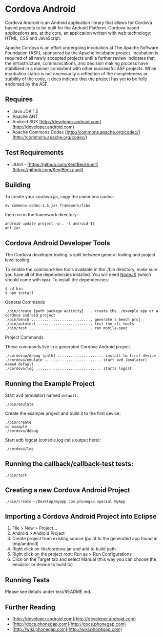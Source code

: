 # Cordova Android

Cordova Android is an Android application library that allows for Cordova based projects to be built for the Android Platform. Cordova based applications are, at the core, an application written with web technology: HTML, CSS and JavaScript.

Apache Cordova is an effort undergoing incubation at The Apache
Software Foundation (ASF), sponsored by the Apache Incubator project.
Incubation is required of all newly accepted projects until a further
review indicates that the infrastructure, communications, and decision
making process have stabilized in a manner consistent with other
successful ASF projects. While incubation status is not necessarily
a reflection of the completeness or stability of the code, it does
indicate that the project has yet to be fully endorsed by the ASF.

## Requires

- Java JDK 1.5
- Apache ANT
- Android SDK [http://developer.android.com](http://developer.android.com)
- Apache Commons Codec [http://commons.apache.org/codec/](http://commons.apache.org/codec/)

## Test Requirements

- JUnit - [https://github.com/KentBeck/junit](https://github.com/KentBeck/junit)

## Building

To create your cordova.jar, copy the commons codec:

    mv commons-codec-1.6.jar framework/libs

then run in the framework directory:

    android update project -p . -t android-15
    ant jar

## Cordova Android Developer Tools

The Cordova developer tooling is split between general tooling and project level tooling.

To enable the command-line tools available in the ./bin directory, make
sure you have all of the dependencies installed. You will need
[NodeJS](http://nodejs.org) (which should come with `npm`). To install
the dependencies:

    $ cd bin
    $ npm install

General Commands

    ./bin/create [path package activity] ... create the ./example app or a cordova android project
    ./bin/bench ............................ generate a bench proj
    ./bin/autotest ......................... test the cli tools
    ./bin/test ............................. run mobile-spec

Project Commands

These commands live in a generated Cordova Android project.

    ./cordovap/debug [path] ..................... install to first device
    ./cordova/emulate .......................... start avd (emulator) named default
    ./cordova/log .............................. starts logcat

## Running the Example Project

Start avd (emulator) named `default`:

    ./bin/emulate

Create the example project and build it to the first device:

    ./bin/create
    cd example
    ./cordova/debug

Start adb logcat (console.log calls output here):

    ./cordova/log

## Running the [callback/callback-test](http://github.com/callback/callback-test) tests:

    ./bin/test

## Creating a new Cordova Android Project

    ./bin/create ~/Desktop/myapp com.phonegap.special MyApp

## Importing a Cordova Android Project into Eclipse

1. File > New > Project...
2. Android > Android Project
3. Create project from existing source (point to the generated app found in tmp/android)
4. Right click on libs/cordova.jar and add to build path
5. Right click on the project root: Run as > Run Configurations
6. Click on the Target tab and select Manual (this way you can choose the emulator or device to build to)

## Running Tests

Please see details under test/README.md.

## Further Reading

- [http://developer.android.com](http://developer.android.com)
- [http://docs.phonegap.com](http://docs.phonegap.com)
- [http://wiki.phonegap.com](http://wiki.phonegap.com)
